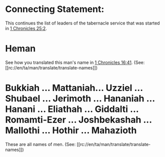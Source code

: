 # Connecting Statement:

This continues the list of leaders of the tabernacle service that was started in [1 Chronicles 25:2](../25/02.md).

# Heman

See how you translated this man's name in [1 Chronicles 16:41](../16/41.md). (See: [[rc://en/ta/man/translate/translate-names]])

# Bukkiah ... Mattaniah... Uzziel ... Shubael ... Jerimoth ... Hananiah ... Hanani ... Eliathah ... Giddalti ... Romamti-Ezer ... Joshbekashah ... Mallothi ... Hothir ... Mahazioth

These are all names of men. (See: [[rc://en/ta/man/translate/translate-names]])

